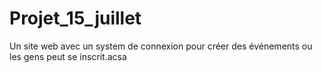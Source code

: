 # Projet_15_juillet

Un site web avec un system de connexion pour créer des événements ou les gens peut se inscrit.acsa
